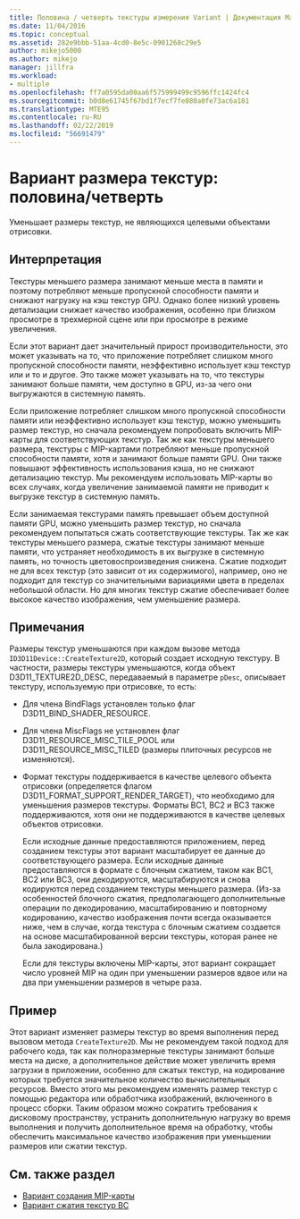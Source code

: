 ```yaml
---
title: Половина / четверть текстуры измерения Variant | Документация Майкрософт
ms.date: 11/04/2016
ms.topic: conceptual
ms.assetid: 282e9bbb-51aa-4cd0-8e5c-0901268c29e5
author: mikejo5000
ms.author: mikejo
manager: jillfra
ms.workload:
- multiple
ms.openlocfilehash: ff7a0595da00aa6f575999499c9596ffc1424fc4
ms.sourcegitcommit: b0d8e61745f67bd1f7ecf7fe080a0fe73ac6a181
ms.translationtype: MTE95
ms.contentlocale: ru-RU
ms.lasthandoff: 02/22/2019
ms.locfileid: "56691479"
---
```

# <a name="halfquarter-texture-dimensions-variant"></a>Вариант размера текстур: половина/четверть
Уменьшает размеры текстур, не являющихся целевыми объектами отрисовки.

## <a name="interpretation"></a>Интерпретация
 Текстуры меньшего размера занимают меньше места в памяти и поэтому потребляют меньше пропускной способности памяти и снижают нагрузку на кэш текстур GPU. Однако более низкий уровень детализации снижает качество изображения, особенно при близком просмотре в трехмерной сцене или при просмотре в режиме увеличения.

 Если этот вариант дает значительный прирост производительности, это может указывать на то, что приложение потребляет слишком много пропускной способности памяти, неэффективно использует кэш текстур или и то и другое. Это также может указывать на то, что текстуры занимают больше памяти, чем доступно в GPU, из-за чего они выгружаются в системную память.

 Если приложение потребляет слишком много пропускной способности памяти или неэффективно использует кэш текстур, можно уменьшить размер текстур, но сначала рекомендуем попробовать включить MIP-карты для соответствующих текстур. Так же как текстуры меньшего размера, текстуры с MIP-картами потребляют меньше пропускной способности памяти, хотя и занимают больше памяти GPU. Они также повышают эффективность использования кэша, но не снижают детализацию текстур. Мы рекомендуем использовать MIP-карты во всех случаях, когда увеличение занимаемой памяти не приводит к выгрузке текстур в системную память.

 Если занимаемая текстурами память превышает объем доступной памяти GPU, можно уменьшить размер текстур, но сначала рекомендуем попытаться сжать соответствующие текстуры. Так же как текстуры меньшего размера, сжатые текстуры занимают меньше памяти, что устраняет необходимость в их выгрузке в системную память, но точность цветовоспроизведения снижена. Сжатие подходит не для всех текстур (это зависит от их содержимого), например, оно не подходит для текстур со значительными вариациями цвета в пределах небольшой области. Но для многих текстур сжатие обеспечивает более высокое качество изображения, чем уменьшение размера.

## <a name="remarks"></a>Примечания
 Размеры текстур уменьшаются при каждом вызове метода `ID3D11Device::CreateTexture2D`, который создает исходную текстуру. В частности, размеры текстуры уменьшаются, когда объект D3D11_TEXTURE2D_DESC, передаваемый в параметре `pDesc`, описывает текстуру, используемую при отрисовке, то есть:

- Для члена BindFlags установлен только флаг D3D11_BIND_SHADER_RESOURCE.

- Для члена MiscFlags не установлен флаг D3D11_RESOURCE_MISC_TILE_POOL или D3D11_RESOURCE_MISC_TILED (размеры плиточных ресурсов не изменяются).

- Формат текстуры поддерживается в качестве целевого объекта отрисовки (определяется флагом D3D11_FORMAT_SUPPORT_RENDER_TARGET), что необходимо для уменьшения размеров текстуры. Форматы BC1, BC2 и BC3 также поддерживаются, хотя они не поддерживаются в качестве целевых объектов отрисовки.

  Если исходные данные предоставляются приложением, перед созданием текстуры этот вариант масштабирует ее данные до соответствующего размера. Если исходные данные предоставляются в формате с блочным сжатием, таком как BC1, BC2 или BC3, они декодируются, масштабируются и снова кодируются перед созданием текстуры меньшего размера. (Из-за особенностей блочного сжатия, предполагающего дополнительные операции по декодированию, масштабированию и повторному кодированию, качество изображения почти всегда оказывается ниже, чем в случае, когда текстура с блочным сжатием создается на основе масштабированной версии текстуры, которая ранее не была закодирована.)

  Если для текстуры включены MIP-карты, этот вариант сокращает число уровней MIP на один при уменьшении размеров вдвое или на два при уменьшении размеров в четыре раза.

## <a name="example"></a>Пример
 Этот вариант изменяет размеры текстур во время выполнения перед вызовом метода `CreateTexture2D`. Мы не рекомендуем такой подход для рабочего кода, так как полноразмерные текстуры занимают больше места на диске, а дополнительное действие может увеличить время загрузки в приложении, особенно для сжатых текстур, на кодирование которых требуется значительное количество вычислительных ресурсов. Вместо этого мы рекомендуем изменять размер текстур с помощью редактора или обработчика изображений, включенного в процесс сборки. Таким образом можно сократить требования к дисковому пространству, устранить дополнительную нагрузку во время выполнения и получить дополнительное время на обработку, чтобы обеспечить максимальное качество изображения при уменьшении размеров или сжатии текстур.

## <a name="see-also"></a>См. также раздел
- [Вариант создания MIP-карты](mip-map-generation-variant.md)
- [Вариант сжатия текстур BC](bc-texture-compression-variant.md)